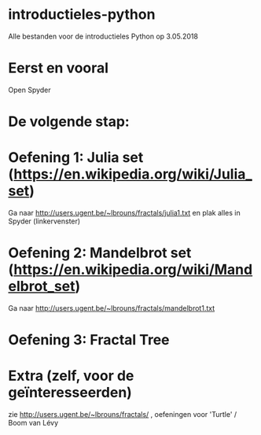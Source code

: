 # introductieles-python
Alle bestanden voor de introductieles Python op 3.05.2018

# Eerst en vooral
Open Spyder

# De volgende stap:
# Oefening 1: Julia set (https://en.wikipedia.org/wiki/Julia_set)
Ga naar http://users.ugent.be/~lbrouns/fractals/julia1.txt
en plak alles in Spyder (linkervenster)

# Oefening 2: Mandelbrot set (https://en.wikipedia.org/wiki/Mandelbrot_set)
Ga naar http://users.ugent.be/~lbrouns/fractals/mandelbrot1.txt

# Oefening 3: Fractal Tree

# Extra (zelf, voor de geïnteresseerden)
zie http://users.ugent.be/~lbrouns/fractals/ , oefeningen voor 'Turtle' / Boom van Lévy
